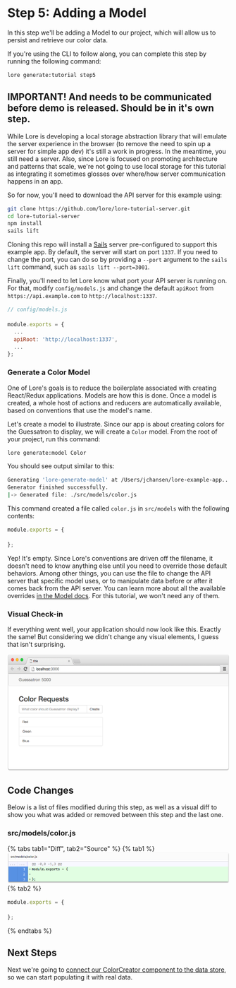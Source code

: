 # Step 5: Adding a Model

In this step we'll be adding a Model to our project, which will allow us to persist and retrieve our color data. 

If you're using the CLI to follow along, you can complete this step by running the following command:

```sh
lore generate:tutorial step5
```

## IMPORTANT! And needs to be communicated before demo is released. Should be in it's own step.

While Lore is developing a local storage abstraction library that will emulate the server experience in the browser (to
remove the need to spin up a server for simple app dev) it's still a work in progress. In the meantime, you still need 
a server. Also, since Lore is focused on promoting architecture and patterns that scale, we're not going to use local
storage for this tutorial as integrating it sometimes glosses over where/how server communication happens in an app.

So for now, you'll need to download the API server for this example using:

```sh
git clone https://github.com/lore/lore-tutorial-server.git
cd lore-tutorial-server
npm install
sails lift
```

Cloning this repo will install a [Sails](https://github.com/balderdashy/sails) server pre-configured to support this 
example app.  By default, the server will start on port `1337`. If you need to change the port, you can do so by
providing a `--port` argument to the `sails lift` command, such as `sails lift --port=3001`.

Finally, you'll need to let Lore know what port your API server is running on. For that, modify `config/models.js` and
change the default `apiRoot` from `https://api.example.com` to `http://localhost:1337`.

```js
// config/models.js

module.exports = {
  ...
  apiRoot: 'http://localhost:1337',
  ...
};
```

### Generate a Color Model

One of Lore's goals is to reduce the boilerplate associated with creating React/Redux applications. Models are how this
is done. Once a model is created, a whole host of actions and reducers are automatically available, based on conventions
that use the model's name.

Let's create a model to illustrate. Since our app is about creating colors for the Guessatron to display, we will
create a `Color` model. From the root of your project, run this command:

```sh
lore generate:model Color
```

You should see output similar to this:

```sh
Generating 'lore-generate-model' at /Users/jchansen/lore-example-app...
Generator finished successfully.
|-> Generated file: ./src/models/color.js
```

This command created a file called `color.js` in `src/models` with the following contents:

```js
module.exports = {

};
```

Yep! It's empty. Since Lore's conventions are driven off the filename, it doesn't need to know anything else until
you need to override those default behaviors. Among other things, you can use the file to change the API server that
specific model uses, or to manipulate data before or after it comes back from the API server. You can learn more about 
all the available overrides [in the Model docs](../basics/Models.md). For this tutorial, we won't need any of them.

### Visual Check-in

If everything went well, your application should now look like this. Exactly the same! But considering we didn't change
any visual elements, I guess that isn't surprising.

![New Lore App](../../images/step5-visual.png)

## Code Changes

Below is a list of files modified during this step, as well as a visual diff to show you what was added or removed 
between this step and the last one.

### src/models/color.js

{% tabs tab1="Diff", tab2="Source" %}
{% tab1 %}
![New Lore App](../../images/step5-diff-model.png)
{% tab2 %}
```js
module.exports = {

};
```
{% endtabs %}

## Next Steps

Next we're going to [connect our ColorCreator component to the data store](./Step6.md), so we can start populating 
it with real data.
